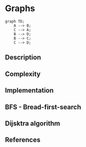 # Graphs

```mermaid
graph TD;
    A --> B;
    C --> A;
    B --> D;
    B --> C;
    C --> D;
```

## Description


## Complexity

## Implementation

## BFS - Bread-first-search

## Dijsktra algorithm

## References
